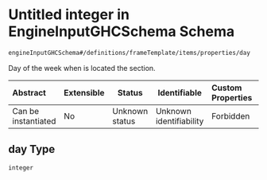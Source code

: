 # Untitled integer in EngineInputGHCSchema Schema

```txt
engineInputGHCSchema#/definitions/frameTemplate/items/properties/day
```

Day of the week when is located the section.


| Abstract            | Extensible | Status         | Identifiable            | Custom Properties | Additional Properties | Access Restrictions | Defined In                                                         |
| :------------------ | ---------- | -------------- | ----------------------- | :---------------- | --------------------- | ------------------- | ------------------------------------------------------------------ |
| Can be instantiated | No         | Unknown status | Unknown identifiability | Forbidden         | Allowed               | none                | [ghc.schema.json\*](../out/ghc.schema.json "open original schema") |

## day Type

`integer`
